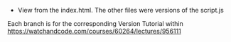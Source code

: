 - View from the index.html. The other files were versions of the script.js

Each branch is for the corresponding Version Tutorial within https://watchandcode.com/courses/60264/lectures/956111